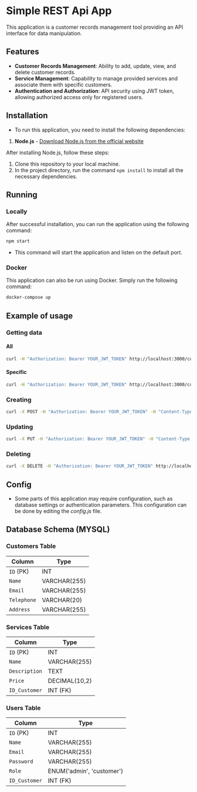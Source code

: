 # Simple REST Api App

This application is a customer records management tool providing an API interface for data manipulation.

## Features

- **Customer Records Management**: Ability to add, update, view, and delete customer records.
- **Service Management**: Capability to manage provided services and associate them with specific customers.
- **Authentication and Authorization**: API security using JWT token, allowing authorized access only for registered users.

## Installation

- To run this application, you need to install the following dependencies:

1. **Node.js** - [Download Node.js from the official website](https://nodejs.org/)

After installing Node.js, follow these steps:

1. Clone this repository to your local machine.
2. In the project directory, run the command `npm install` to install all the necessary dependencies.

## Running
### Locally
After successful installation, you can run the application using the following command:
```bash
npm start
```
- This command will start the application and listen on the default port.
### Docker
This application can also be run using Docker. Simply run the following command:
```bash
docker-compose up
```
## Example of usage
### Getting data
#### All
```bash
curl -H "Authorization: Bearer YOUR_JWT_TOKEN" http://localhost:3000/customers
```
#### Specific
```bash
curl -H "Authorization: Bearer YOUR_JWT_TOKEN" http://localhost:3000/customers/1
```
### Creating
```bash
curl -X POST -H "Authorization: Bearer YOUR_JWT_TOKEN" -H "Content-Type: application/json" -d '{"name":"New Customer"}' http://localhost:3000/customers
```
### Updating
```bash
curl -X PUT -H "Authorization: Bearer YOUR_JWT_TOKEN" -H "Content-Type: application/json" -d '{"name":"Updated Customer"}' http://localhost:3000/customers/1
```
### Deleting
```bash
curl -X DELETE -H "Authorization: Bearer YOUR_JWT_TOKEN" http://localhost:3000/customers/1
```
## Config
- Some parts of this application may require configuration, such as database settings or authentication parameters. This configuration can be done by editing the *config.js* file.

## Database Schema (MYSQL)

### Customers Table

| Column       | Type         |
|--------------|--------------|
| `ID` (PK)    | INT          |
| `Name`       | VARCHAR(255) |
| `Email`      | VARCHAR(255) |
| `Telephone`  | VARCHAR(20)  |
| `Address`    | VARCHAR(255) |

### Services Table

| Column        | Type          |
|---------------|---------------|
| `ID` (PK)     | INT           |
| `Name`        | VARCHAR(255)  |
| `Description` | TEXT          |
| `Price`       | DECIMAL(10,2) |
| `ID_Customer` | INT (FK)      |

### Users Table

| Column        | Type                    |
|---------------|-------------------------|
| `ID` (PK)     | INT                     |
| `Name`        | VARCHAR(255)            |
| `Email`       | VARCHAR(255)            |
| `Password`    | VARCHAR(255)            |
| `Role`        | ENUM('admin', 'customer') |
| `ID_Customer` | INT (FK)                |

